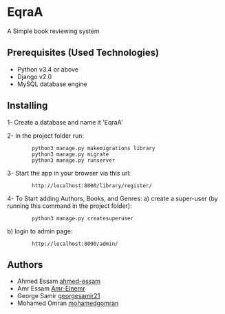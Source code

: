 # EqraA

A Simple book reviewing system

## Prerequisites (Used Technologies)

* Python v3.4 or above
* Django v2.0
* MySQL database engine 


## Installing

1- Create a database and name it 'EqraA'

2- In the project folder run:
```
		python3 manage.py makemigrations library
		python3 manage.py migrate
		python3 manage.py runserver
```
3- Start the app in your browser via this url:
```
		http://localhost:8000/library/register/
```
4- To Start adding Authors, Books, and Genres:
a) create a super-user (by running this command in the project folder):
```
		python3 manage.py createsuperuser
```
	
b) login to admin page:

```
		http://localhost:8000/admin/
```
## Authors

* Ahmed Essam [ahmed-essam](https://github.com/ahmed-essam)
* Amr Essam [Amr-Elnemr](https://github.com/Amr-Elnemr)
* George Samir [georgesamir21](https://github.com/georgesamir21)
* Mohamed Omran [mohamedgomran](https://github.com/mohamedgomran) 
